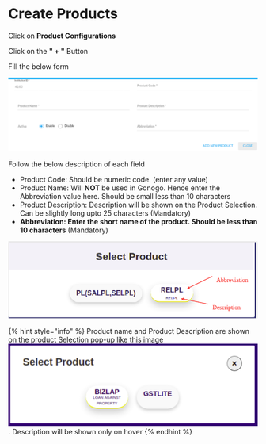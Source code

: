 # Create Products

Click on **Product Configurations**

Click on the **" + "** Button

Fill the below form

![](<../../.gitbook/assets/image (31).png>)

Follow the below description of each field

* Product Code: Should be numeric code. (enter any value)
* Product Name: Will **NOT** be used in Gonogo. Hence enter the Abbreviation value here. Should be small less than 10 characters
* Product Description: Description will be shown on the  Product Selection. Can be slightly long upto 25 characters (Mandatory)
* **Abbreviation: Enter the short name of the product. Should be less than 10 characters** (Mandatory)

![](<../../.gitbook/assets/image (165).png>)

{% hint style="info" %}
Product name and Product Description are shown on the product Selection pop-up like this image ![](<../../.gitbook/assets/Screenshot from 2020-12-18 15-49-30.png>) . Description will be shown only on hover
{% endhint %}
